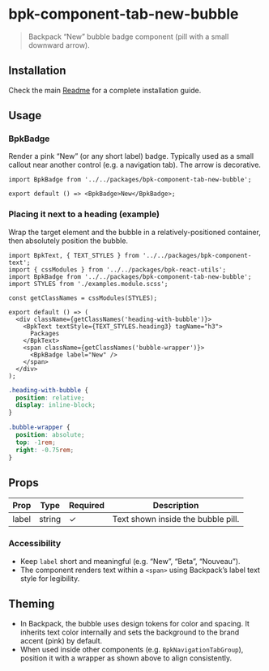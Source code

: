 # bpk-component-tab-new-bubble

> Backpack “New” bubble badge component (pill with a small downward arrow).

## Installation

Check the main [Readme](https://github.com/skyscanner/backpack#usage) for a complete installation guide.

## Usage

### BpkBadge

Render a pink “New” (or any short label) badge. Typically used as a small callout near another control (e.g. a navigation tab). The arrow is decorative.

```tsx
import BpkBadge from '../../packages/bpk-component-tab-new-bubble';

export default () => <BpkBadge>New</BpkBadge>;
```

### Placing it next to a heading (example)

Wrap the target element and the bubble in a relatively-positioned container, then absolutely position the bubble.

```tsx
import BpkText, { TEXT_STYLES } from '../../packages/bpk-component-text';
import { cssModules } from '../../packages/bpk-react-utils';
import BpkBadge from '../../packages/bpk-component-tab-new-bubble';
import STYLES from './examples.module.scss';

const getClassNames = cssModules(STYLES);

export default () => (
  <div className={getClassNames('heading-with-bubble')}>
    <BpkText textStyle={TEXT_STYLES.heading3} tagName="h3">
      Packages
    </BpkText>
    <span className={getClassNames('bubble-wrapper')}>
      <BpkBadge label="New" />
    </span>
  </div>
);
```

```scss
.heading-with-bubble {
  position: relative;
  display: inline-block;
}

.bubble-wrapper {
  position: absolute;
  top: -1rem;
  right: -0.75rem;
}
```

## Props

| Prop  | Type   | Required | Description                        |
| ----- | ------ | -------- | ---------------------------------- |
| label | string | ✓        | Text shown inside the bubble pill. |

### Accessibility

* Keep `label` short and meaningful (e.g. “New”, “Beta”, “Nouveau”).
* The component renders text within a `<span>` using Backpack’s label text style for legibility.

## Theming

* In Backpack, the bubble uses design tokens for color and spacing. It inherits text color internally and sets the background to the brand accent (pink) by default.
* When used inside other components (e.g. `BpkNavigationTabGroup`), position it with a wrapper as shown above to align consistently.
